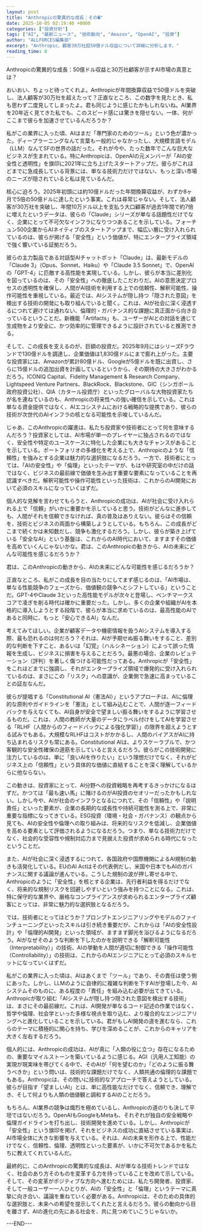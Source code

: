```yaml
---
layout: post
title: "Anthropicの驚異的な成長：その�"
date: 2025-10-05 02:19:40 +0000
categories: ["投資分析"]
tags: ["AI", "最新ニュース", "技術動向", "Amazon", "OpenAI", "投資"]
author: "ALLFORCES編集部"
excerpt: "Anthropic、顧客30万社超50億ドル収益について詳細に分析します。"
reading_time: 8
---
```


Anthropicの驚異的な成長：50億ドル収益と30万社顧客が示すAI市場の真意とは？

おいおい、ちょっと待ってくれよ。Anthropicが年間換算収益で50億ドルを突破し、法人顧客が30万社を超えたって？正直なところ、この数字を見たとき、私も思わず二度見してしまったよ。君も同じように感じたかもしれないね。AI業界を20年近く見てきた私でも、このスピード感には驚きを隠せない。一体、何がここまで彼らを加速させているんだろうか？

私がこの業界に入った頃、AIはまだ「専門家のためのツール」という色が濃かった。ディープラーニングなんて言葉も一般的じゃなかったし、大規模言語モデル（LLM）なんてSFの世界の話だった。それが今や、たった数年でこんな巨大なビジネスが生まれている。特にAnthropicは、OpenAIの元メンバーが「AIの安全性と透明性」を旗印に2021年に立ち上げたスタートアップだ。彼らがこれほどまでに急成長している背景には、単なる技術力だけではない、もっと深い市場のニーズが隠されていると私は見ているんだ。

核心に迫ろう。2025年初頭には約10億ドルだった年間換算収益が、わずか8ヶ月で5倍の50億ドルに達したという事実。これは尋常じゃない。そして、法人顧客が30万社を突破し、年間10万ドル以上を支払う大口顧客が過去1年間で約7倍に増えたというデータは、彼らの「Claude」シリーズが単なる話題性だけでなく、企業にとって不可欠なインフラになりつつあることを示している。フォーチュン500企業からAIネイティブのスタートアップまで、幅広い層に受け入れられているのは、彼らが掲げる「安全性」という価値が、特にエンタープライズ領域で強く響いている証拠だろう。

彼らの主力製品である対話型AIチャットボット「Claude」は、最新モデルの「Claude 3」（Opus、Sonnet、Haiku）や「Claude 3.5 Sonnet」で、OpenAIの「GPT-4」に匹敵する高性能を実現している。しかし、彼らが本当に差別化を図っているのは、その「安全性」への徹底したこだわりだ。AIの意思決定プロセスの透明性を確保し、人間がAI技術を利用する上での信頼性、解釈可能性、操作可能性を重視している。最近では、AIシステムが隠し持つ「隠された意図」を検出する技術の開発にも取り組んでいると聞く。これは、AIが社会に深く浸透するにつれて避けては通れない、倫理的・ガバナンス的な課題に真正面から向き合っているということだ。新機能「Artifacts」も、ユーザーがAIとの対話を通じて生成物をより安全に、かつ効率的に管理できるように設計されていると推測できる。

そして、この成長を支えるのが、巨額の投資だ。2025年9月にはシリーズFラウンドで130億ドルを調達し、企業価値は1,830億ドルにまで膨れ上がった。主要な投資家には、Amazonが累計80億ドル、Googleが5億ドルを既に出資し、さらに15億ドルの追加出資を計画しているというから、その期待の大きさがわかるだろう。ICONIQ Capital、Fidelity Management & Research Company、Lightspeed Venture Partners、BlackRock、Blackstone、GIC（シンガポール政府投資公社）、QIA（カタール投資庁）といったグローバルな大物投資家たちが名を連ねているのも、Anthropicの将来性への強い確信を示している。これは単なる資金提供ではなく、AIエコシステムにおける戦略的な提携であり、彼らの技術が次世代のAIインフラの核となる可能性を示唆しているんだ。

じゃあ、このAnthropicの躍進は、私たち投資家や技術者にとって何を意味するんだろう？投資家としては、AI市場が単一のプレイヤーに独占されるのではなく、安全性や特定のユースケースに特化した企業にも大きなチャンスがあることを示している。ポートフォリオの多様化を考える上で、Anthropicのような「信頼性」を強みとする企業は魅力的な選択肢になるだろう。一方で、技術者にとっては、「AIの安全性」や「倫理」といったテーマが、もはや研究室の中だけの話ではなく、ビジネスの最前線で価値を生み出す重要な要素になっていることを再認識すべきだ。解釈可能性や操作可能性といった技術は、これからのAI開発において必須のスキルになっていくはずだ。

個人的な見解を言わせてもらうと、Anthropicの成功は、AIが社会に受け入れられる上で「信頼」がいかに重要かを示していると思う。技術がどんなに進歩しても、人間がそれを信頼できなければ、真の普及はありえない。彼らはその信頼を、技術とビジネスの両面から構築しようとしている。もちろん、この成長がどこまで続くかは未知数だし、競争も激化するだろう。しかし、彼らが築き上げている「安全なAI」という基盤は、これからのAI時代において、ますますその価値を高めていくんじゃないかな。君は、このAnthropicの動きから、AIの未来にどんな可能性を感じるだろうか？

君は、このAnthropicの動きから、AIの未来にどんな可能性を感じるだろうか？

正直なところ、私がこの成長を目の当たりにしてまず感じるのは、「AI市場は、単なる性能競争のフェーズから、価値観の競争へとシフトしている」ということだ。GPT-4やClaude 3といった高性能モデルが次々と登場し、ベンチマークスコアで凌ぎを削る時代は確かに重要だった。しかし、多くの企業や組織がAIを本格的に導入しようとする段階で、彼らが本当に求めているのは、最高性能のAIであると同時に、もっと「安心できるAI」なんだ。

考えてみてほしい。企業が顧客データや機密情報を扱うAIシステムを導入する際、最も恐れるのは何だろう？それは、AIが予期せぬ振る舞いをすること、差別的な判断を下すこと、あるいは「幻覚」（ハルシネーション）によって誤った情報を生成し、ビジネスに損害を与えることだろう。最悪の場合、企業のレピュテーション（評判）を著しく傷つける可能性だってある。Anthropicが「安全性」をこれほどまでに強調し、それがエンタープライズ領域で爆発的に受け入れられているのは、まさにこの「リスク」への意識が、企業側で急速に高まっていることの証左なんだ。

彼らが提唱する「Constitutional AI（憲法AI）」というアプローチは、AIに倫理的な原則やガイドラインを「憲法」として組み込むことで、人間が逐一フィードバックを与えなくても、AI自身が安全で望ましい振る舞いをするように学習させるものだ。これは、人間の教師が大量のデータにラベル付けをしてAIを学習させる「RLHF（人間からのフィードバックによる強化学習）」の限界を超えようとする試みでもある。大規模なRLHFはコストがかかるし、人間のバイアスがAIに持ち込まれるリスクも常にある。Constitutional AIは、よりスケーラブルで、かつ客観的な安全性確保の道筋を示していると言えるだろう。彼らがこの技術開発に注力しているのは、単に「良いAIを作りたい」という理想だけでなく、それがビジネス上の「信頼性」という具体的な価値に直結することを深く理解しているからに他ならない。

この動きは、投資家にとって、AI分野への投資戦略を再考するきっかけになるはずだ。かつては「最も速い馬」に賭けるのがAI投資のセオリーだったかもしれない。しかし今や、AIが社会のインフラとなるにつれて、その「信頼性」や「説明責任」といった要素が、企業の長期的な成長性や持続可能性を測る上で、非常に重要な指標になってきている。ESG投資（環境・社会・ガバナンス）の観点から見ても、AIの安全性や倫理への取り組みは、将来的なリスクを低減し、企業価値を高める要素として評価されるようになるだろう。つまり、単なる技術力だけでなく、社会的な受容性や規制対応力まで見据えた投資が求められる時代になったということだ。

また、AIが社会に深く浸透するにつれて、各国政府や国際機関によるAI規制の動きも活発化している。EUのAI Actはその代表例だし、米国や日本でもAIのガバナンスに関する議論が進んでいる。こうした規制の波が押し寄せる中で、Anthropicのように「安全性」を核とする企業は、先行者利益を得るだけでなく、将来的な規制リスクを回避しやすいという強みを持つことになる。これは、特に保守的な業界や、厳格なコンプライアンスが求められるエンタープライズ顧客にとっては、非常に魅力的な選択肢となるだろう。

では、技術者にとってはどうか？プロンプトエンジニアリングやモデルのファインチューニングといったスキルは引き続き重要だが、これからは「AIの安全性設計」や「倫理的AI開発」といった領域が、ますます脚光を浴びるようになるだろう。AIがなぜそのような判断を下したのかを説明できる「解釈可能性（Interpretability）」の技術、AIの挙動を人間が適切に制御できる「操作可能性（Controllability）」の技術は、これからのAIエンジニアにとって必須のスキルセットになっていくはずだ。

私がこの業界に入った頃は、AIはあくまで「ツール」であり、その責任は使う側にあった。しかし、LLMのように自律的に複雑な判断を下すAIが登場した今、AIシステムそのものに、ある程度の「責任」を組み込む必要が出てきている。Anthropicが取り組む「AIシステムが隠し持つ隠された意図を検出する技術」は、まさにその最前線だ。これは、AI開発が単なるコード記述の作業ではなく、哲学や倫理、社会学といった多様な視点を取り込む、より複合的なエンジニアリングへと進化していることを示している。君がもしAI開発の道を進むなら、これらのテーマに積極的に関心を持ち、学びを深めることが、これからのキャリアを大きく左右するだろう。

個人的には、Anthropicの成功は、AIが真に「人類の役に立つ」存在になるための、重要なマイルストーンを築いているように感じる。AGI（汎用人工知能）の実現が現実味を帯びてくる中で、そのAIが「何を望むのか」「どのように振る舞うべきか」という問いは、技術的な課題だけでなく、人類共通の倫理的な課題でもある。Anthropicは、その問いに技術的なアプローチで答えようとしている。彼らが目指す「望ましいAI」とは、単に高性能なだけでなく、信頼でき、理解でき、そして何よりも人類の価値観と調和するAIのことだろう。

もちろん、AI業界の競争は熾烈を極めているし、Anthropicの道のりも決して平坦ではないだろう。OpenAIもGoogleもMetaも、それぞれが独自の安全戦略や倫理ガイドラインを打ち出し、技術開発を進めている。しかし、Anthropicが「安全性」という旗印を掲げ、それをビジネスの成功に直結させている事実は、AI市場全体に大きな影響を与えている。それは、AIの未来を形作る上で、性能だけでなく、信頼性、倫理、透明性といった要素が、いかに不可欠であるかを私たちに教えてくれているんだ。

最終的に、このAnthropicの驚異的な成長は、AIが単なる技術トレンドではなく、社会のあり方そのものを変革する力を持っていることを改めて示している。そして、その変革がポジティブな方向へ進むためには、私たち開発者、投資家、そして一般ユーザー一人ひとりが、AIの「安全性」と「倫理」というテーマに真摯に向き合い、議論を重ねていく必要がある。Anthropicは、そのための具体的な選択肢と、未来への希望を提示してくれたと言えるだろう。彼らの動向から目を離さず、AIの進化の先にある社会を、共に見つめていこうじゃないか。

---END---